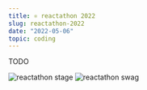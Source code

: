 ```yaml
---
title: ⚛️ reactathon 2022
slug: reactathon-2022
date: "2022-05-06"
topic: coding
---
```


TODO

![reactathon stage][reactathon-stage]
![reactathon swag][reactathon-swag]

[reactathon-stage]: /images/posts/reactathon-stage.jpg
[reactathon-swag]: /images/posts/reactathon-swag.jpg
